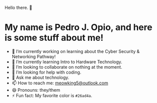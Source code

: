 Hello there. 👋
# My name is Pedro J. Opio, and here is some stuff about me!
- 🔭 I’m currently working on learning about the Cyber Security & Networking Pathway!
- 🌱 I’m currently learning Intro to Hardware Technology.
- 👯 I’m looking to collaborate on nothing at the moment.
- 🤔 I’m looking for help with coding.
- 💬 Ask me about technology.
- 📫 How to reach me: [meowking5@outlook.com](mailto:meowking5@outlook.com/)
- 😄 Pronouns: they/them
- ⚡ Fun fact: My favorite color is `#26ad4a`.

